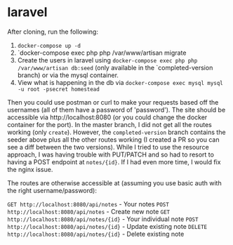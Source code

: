 # laravel

After cloning, run the following:

1. `docker-compose up -d`
1. `docker-compose exec php php /var/www/artisan migrate
1. Create the users in laravel using `docker-compose exec php php /var/www/artisan db:seed` (only available in the `completed-version branch) or via the mysql container.
1. View what is happening in the db via `docker-compose exec mysql mysql -u root -psecret homestead`

Then you could use postman or curl to make your requests based off the usernames (all of them have a password of 'password'). The site should be accessible via http://localhost:8080 (or you could change the docker container for the port). In the master branch, I did not get all the routes working (only `create`). However, the `completed-version` branch contains the seeder above plus all the other routes working (I created a PR so you can see a diff between the two versions). While I tried to use the resource approach, I was having trouble with PUT/PATCH and so had to resort to having a POST endpoint at `notes/{id}`. If I had even more time, I would fix the nginx issue.

The routes are otherwise accessible at (assuming you use basic auth with the right username/password):

`GET http://localhost:8080/api/notes` - Your notes
`POST http://localhost:8080/api/notes` - Create new note
`GET http://localhost:8080/api/notes/{id}` - Your individual note
`POST http://localhost:8080/api/notes/{id}` - Update existing note
`DELETE http://localhost:8080/api/notes/{id}` - Delete existing note
